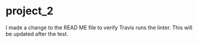 # project_2

I made a change to the READ ME file to verify Travis runs the linter. This will be updated after the test. 
